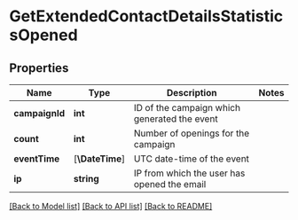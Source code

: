 # GetExtendedContactDetailsStatisticsOpened

## Properties
Name | Type | Description | Notes
------------ | ------------- | ------------- | -------------
**campaignId** | **int** | ID of the campaign which generated the event | 
**count** | **int** | Number of openings for the campaign | 
**eventTime** | [**\DateTime**] | UTC date-time of the event | 
**ip** | **string** | IP from which the user has opened the email | 

[[Back to Model list]](../../README.md#documentation-for-models) [[Back to API list]](../../README.md#documentation-for-api-endpoints) [[Back to README]](../../README.md)


